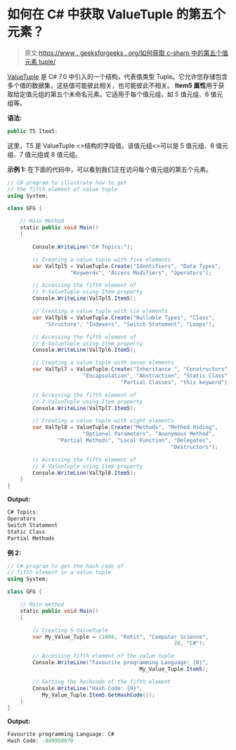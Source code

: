 # 如何在 C# 中获取 ValueTuple 的第五个元素？

> 原文:[https://www . geeksforgeeks . org/如何获取 c-sharp 中的第五个值元素 tuple/](https://www.geeksforgeeks.org/how-to-get-fifth-element-of-the-valuetuple-in-c-sharp/)

[ValueTuple](https://www.geeksforgeeks.org/valuetuple-in-c-sharp/) 是 C# 7.0 中引入的一个结构，代表值类型 Tuple。它允许您存储包含多个值的数据集，这些值可能彼此相关，也可能彼此不相关。 **Item5 属性**用于获取给定值元组的第五个未命名元素。它适用于每个值元组，如 5 值元组、6 值元组等。

**语法:**

```cs
public T5 Item5;
```

这里，T5 是 ValueTuple <>结构的字段值。该值元组<>可以是 5 值元组、6 值元组、7 值元组或 8 值元组。

**示例 1:** 在下面的代码中，可以看到我们正在访问每个值元组的第五个元素。

```cs
// C# program to illustrate how to get
// the fifth element of value tuple
using System;

class GFG {

    // Main Method
    static public void Main()
    {

        Console.WriteLine("C# Topics:");

        // Creating a value tuple with five elements
        var ValTpl5 = ValueTuple.Create("Identifiers", "Data Types",
                    "Keywords", "Access Modifiers", "Operators");

        // Accessing the fifth element of 
        // 5-ValueTuple using Item property
        Console.WriteLine(ValTpl5.Item5);

        // Creating a value tuple with six elements
        var ValTpl6 = ValueTuple.Create("Nullable Types", "Class",
            "Structure", "Indexers", "Switch Statement", "Loops");

        // Accessing the fifth element of 
        // 6-ValueTuple using Item property
        Console.WriteLine(ValTpl6.Item5);

        // Creating a value tuple with seven elements
        var ValTpl7 = ValueTuple.Create("Inheritance ", "Constructors", 
                        "Encapsulation", "Abstraction", "Static Class",
                                    "Partial Classes", "this keyword");

        // Accessing the fifth element of 
        // 7-ValueTuple using Item property
        Console.WriteLine(ValTpl7.Item5);

        // Creating a value tuple with eight elements
        var ValTpl8 = ValueTuple.Create("Methods", "Method Hiding",
                        "Optional Parameters", "Anonymous Method",
                "Partial Methods", "Local Function", "Delegates",
                                                    "Destructors");

        // Accessing the fifth element of 
        // 8-ValueTuple using Item property
        Console.WriteLine(ValTpl8.Item5);
    }
}
```

**Output:**

```cs
C# Topics:
Operators
Switch Statement
Static Class
Partial Methods

```

**例 2:**

```cs
// C# program to get the hash code of
// fifth element in a value tuple
using System;

class GFG {

    // Main method
    static public void Main()
    {

        // Creating 5-ValueTuple
        var My_Value_Tuple = (1004, "Rohit", "Computer Science",
                                                     24, "C#");

        // Accessing fifth element of the value tuple
        Console.WriteLine("Favourite programming Language: {0}",
                                          My_Value_Tuple.Item5);

        // Getting the hashcode of the fifth element
        Console.WriteLine("Hash Code: {0}",
           My_Value_Tuple.Item5.GetHashCode());
    }
}
```

**Output:**

```cs
Favourite programming Language: C#
Hash Code: -849950870

```